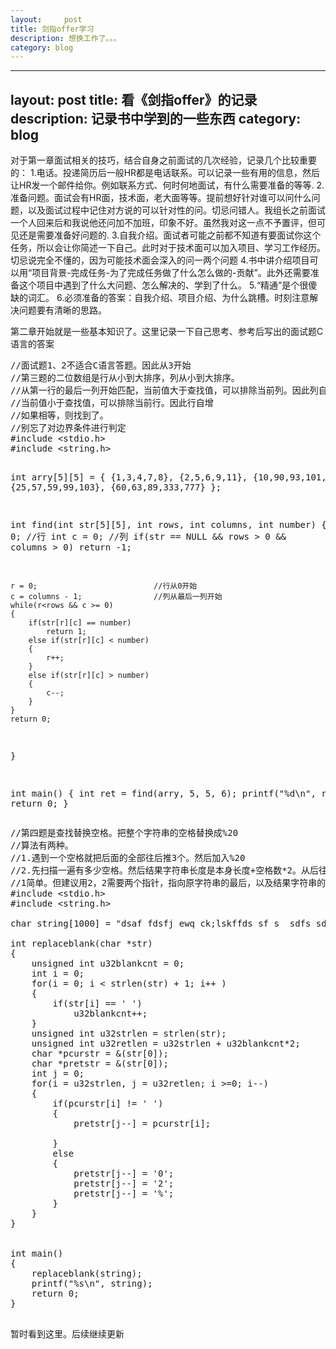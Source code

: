 ```yaml
---
layout:     post
title: 剑指offer学习
description: 想换工作了。。。
category: blog
---
```

---
layout:     post
title: 看《剑指offer》的记录
description: 记录书中学到的一些东西
category: blog
---
<p>
  对于第一章面试相关的技巧，结合自身之前面试的几次经验，记录几个比较重要的：  
  1.电话。投递简历后一般HR都是电话联系。可以记录一些有用的信息，然后让HR发一个邮件给你。例如联系方式、何时何地面试，有什么需要准备的等等.  
  2.准备问题。面试会有HR面，技术面，老大面等等。提前想好针对谁可以问什么问题，以及面试过程中记住对方说的可以针对性的问。切忌问错人。我组长之前面试一个人回来后和我说他还问加不加班，印象不好。虽然我对这一点不予置评，但可见还是需要准备好问题的.  
  3.自我介绍。面试者可能之前都不知道有要面试你这个任务，所以会让你简述一下自己。此时对于技术面可以加入项目、学习工作经历。切忌说完全不懂的，因为可能技术面会深入的问一两个问题  
  4.书中讲介绍项目可以用“项目背景-完成任务-为了完成任务做了什么怎么做的-贡献”。此外还需要准备这个项目中遇到了什么大问题、怎么解决的、学到了什么。  
  5.“精通”是个很傻缺的词汇。
  6.必须准备的答案：自我介绍、项目介绍、为什么跳槽。时刻注意解决问题要有清晰的思路。  
  
</p>

<p>
  第二章开始就是一些基本知识了。这里记录一下自己思考、参考后写出的面试题C语言的答案
</p>
<pre>
//面试题1、2不适合C语言答题。因此从3开始
//第三题的二位数组是行从小到大排序，列从小到大排序。
//从第一行的最后一列开始匹配，当前值大于查找值，可以排除当前列。因此列自减
//当前值小于查找值，可以排除当前行。因此行自增
//如果相等，则找到了。
//别忘了对边界条件进行判定
#include &lt;stdio.h&gt;
#include &lt;string.h&gt;

int arry[5][5] =
{
    {1,3,4,7,8},
    {2,5,6,9,11},
    {10,90,93,101,231},
    {25,57,59,99,103},
    {60,63,89,333,777}
};


int find(int str[5][5], int rows, int columns, int number)
{
    int r = 0;                      //行
    int c = 0;                      //列
    if(str == NULL && rows > 0 && columns > 0)
        return -1;

    r = 0;                          //行从0开始
    c = columns - 1;                //列从最后一列开始
    while(r<rows && c >= 0)
    {
        if(str[r][c] == number)
            return 1;
        else if(str[r][c] < number)
        {
            r++;
        }
        else if(str[r][c] > number)
        {
            c--;
        }
    }
    return 0;
}

int main()
{
    int ret = find(arry, 5, 5, 6);
    printf("%d\n", ret);
    return 0;
}
</pre>


<pre>
//第四题是查找替换空格。把整个字符串的空格替换成%20
//算法有两种。
//1.遇到一个空格就把后面的全部往后推3个。然后加入%20
//2.先扫描一遍有多少空格。然后结果字符串长度是本身长度+空格数*2。从后往前，遇到空格就在最后加'0','2','%'.普通字符直接复制到最后
//1简单。但建议用2，2需要两个指针，指向原字符串的最后，以及结果字符串的最后。然后往前遍历
#include &lt;stdio.h&gt;
#include &lt;string.h&gt;

char string[1000] = "dsaf fdsfj ewq ck;lskffds sf s  sdfs sdf   fsdf   ";

int replaceblank(char *str)
{
    unsigned int u32blankcnt = 0;
    int i = 0;
    for(i = 0; i < strlen(str) + 1; i++ )
    {
        if(str[i] == ' ')
            u32blankcnt++;
    }
    unsigned int u32strlen = strlen(str);
    unsigned int u32retlen = u32strlen + u32blankcnt*2;
    char *pcurstr = &(str[0]);
    char *pretstr = &(str[0]);
    int j = 0;
    for(i = u32strlen, j = u32retlen; i >=0; i--)
    {
        if(pcurstr[i] != ' ')
        {
            pretstr[j--] = pcurstr[i];

        }
        else
        {
            pretstr[j--] = '0';
            pretstr[j--] = '2';
            pretstr[j--] = '%';
        }
    }
}


int main()
{
    replaceblank(string);
    printf("%s\n", string);
    return 0;
}

</pre>


<p>
  暂时看到这里。后续继续更新  
</p>